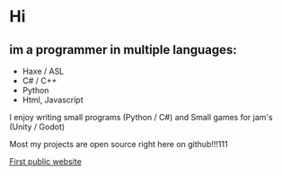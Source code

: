 # Hi
## im a programmer in multiple languages:

- Haxe / ASL
- C# / C++
- Python
- Html, Javascript

I enjoy writing small programs (Python / C#) and Small games for jam's (Unity / Godot) 

Most my projects are open source right here on github!!!111

[First public website](https://www.regionnews.online/)
